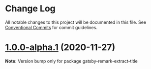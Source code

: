 # Change Log

All notable changes to this project will be documented in this file.
See [Conventional Commits](https://conventionalcommits.org) for commit guidelines.

# [1.0.0-alpha.1](https://github.com/adaltas/gatsby/compare/gatsby-remark-extract-title@1.0.0-alpha.0...gatsby-remark-extract-title@1.0.0-alpha.1) (2020-11-27)

**Note:** Version bump only for package gatsby-remark-extract-title
